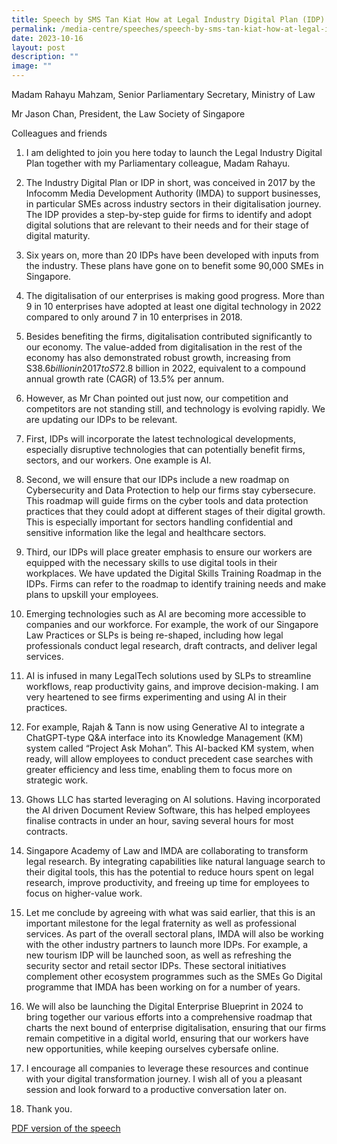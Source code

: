 ```yaml
---
title: Speech by SMS Tan Kiat How at Legal Industry Digital Plan (IDP) Launch Event
permalink: /media-centre/speeches/speech-by-sms-tan-kiat-how-at-legal-industry-digital-plan-idp-launch-event/
date: 2023-10-16
layout: post
description: ""
image: ""
---
```

Madam Rahayu Mahzam, Senior Parliamentary Secretary, Ministry of Law

Mr Jason Chan, President, the Law Society of Singapore

Colleagues and friends

1.  I am delighted to join you here today to launch the Legal Industry Digital Plan together with my Parliamentary colleague, Madam Rahayu. 
   
2.  The Industry Digital Plan or IDP in short, was conceived in 2017 by the Infocomm Media Development Authority (IMDA) to support businesses, in particular SMEs across industry sectors in their digitalisation journey. The IDP provides a step-by-step guide for firms to identify and adopt digital solutions that are relevant to their needs and for their stage of digital maturity. 
    
3.  Six years on, more than 20 IDPs have been developed with inputs from the industry. These plans have gone on to benefit some 90,000 SMEs in Singapore. 
    
4.  The digitalisation of our enterprises is making good progress. More than 9 in 10 enterprises have adopted at least one digital technology in 2022 compared to only around 7 in 10 enterprises in 2018. 
    
5.  Besides benefiting the firms, digitalisation contributed significantly to our economy. The value-added from digitalisation in the rest of the economy has also demonstrated robust growth, increasing from S$38.6 billion in 2017 to S$72.8 billion in 2022, equivalent to a compound annual growth rate (CAGR) of 13.5% per annum.
    
6.  However, as Mr Chan pointed out just now, our competition and competitors are not standing still, and technology is evolving rapidly. We are updating our IDPs to be relevant. 
    
7.  First, IDPs will incorporate the latest technological developments, especially disruptive technologies that can potentially benefit firms, sectors, and our workers. One example is AI.
    
8.  Second, we will ensure that our IDPs include a new roadmap on Cybersecurity and Data Protection to help our firms stay cybersecure. This roadmap will guide firms on the cyber tools and data protection practices that they could adopt at different stages of their digital growth. This is especially important for sectors handling confidential and sensitive information like the legal and healthcare sectors. 
    
9.  Third, our IDPs will place greater emphasis to ensure our workers are equipped with the necessary skills to use digital tools in their workplaces. We have updated the Digital Skills Training Roadmap in the IDPs. Firms can refer to the roadmap to identify training needs and make plans to upskill your employees.
    
10.  Emerging technologies such as AI are becoming more accessible to companies and our workforce. For example, the work of our Singapore Law Practices or SLPs is being re-shaped, including how legal professionals conduct legal research, draft contracts, and deliver legal services. 
    
11.  AI is infused in many LegalTech solutions used by SLPs to streamline workflows, reap productivity gains, and improve decision-making. I am very heartened to see firms experimenting and using AI in their practices.
    
12.  For example, Rajah & Tann is now using Generative AI to integrate a ChatGPT-type Q&A interface into its Knowledge Management (KM) system called “Project Ask Mohan”. This AI-backed KM system, when ready, will allow employees to conduct precedent case searches with greater efficiency and less time, enabling them to focus more on strategic work.
    
13.  Ghows LLC has started leveraging on AI solutions. Having incorporated the AI driven Document Review Software, this has helped employees finalise contracts in under an hour, saving several hours for most contracts.
    
14.  Singapore Academy of Law and IMDA are collaborating to transform legal research. By integrating capabilities like natural language search to their digital tools, this has the potential to reduce hours spent on legal research, improve productivity, and freeing up time for employees to focus on higher-value work.
    
15.  Let me conclude by agreeing with what was said earlier, that this is an important milestone for the legal fraternity as well as professional services. As part of the overall sectoral plans, IMDA will also be working with the other industry partners to launch more IDPs. For example, a new tourism IDP will be launched soon, as well as refreshing the security sector and retail sector IDPs. These sectoral initiatives complement other ecosystem programmes such as the SMEs Go Digital programme that IMDA has been working on for a number of years. 
    
16.  We will also be launching the Digital Enterprise Blueprint in 2024 to bring together our various efforts into a comprehensive roadmap that charts the next bound of enterprise digitalisation, ensuring that our firms remain competitive in a digital world, ensuring that our workers have new opportunities, while keeping ourselves cybersafe online. 
    
17.  I encourage all companies to leverage these resources and continue with your digital transformation journey. I wish all of you a pleasant session and look forward to a productive conversation later on.
 
18.  Thank you.

[PDF version of the speech ](/files/pdf%20version%20of%20the%20speech.pdf)